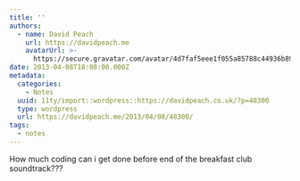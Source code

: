 ```yaml
---
title: ''
authors:
  - name: David Peach
    url: https://davidpeach.me
    avatarUrl: >-
      https://secure.gravatar.com/avatar/4d7faf5eee1f055a85788c44936b8995eaab6dfb004e7854ec747ccb272e91ee?s=96&d=mm&r=g
date: 2013-04-08T18:08:00.000Z
metadata:
  categories:
    - Notes
  uuid: 11ty/import::wordpress::https://davidpeach.co.uk/?p=48300
  type: wordpress
  url: https://davidpeach.me/2013/04/08/48300/
tags:
  - notes
---
```

How much coding can i get done before end of the breakfast club soundtrack???